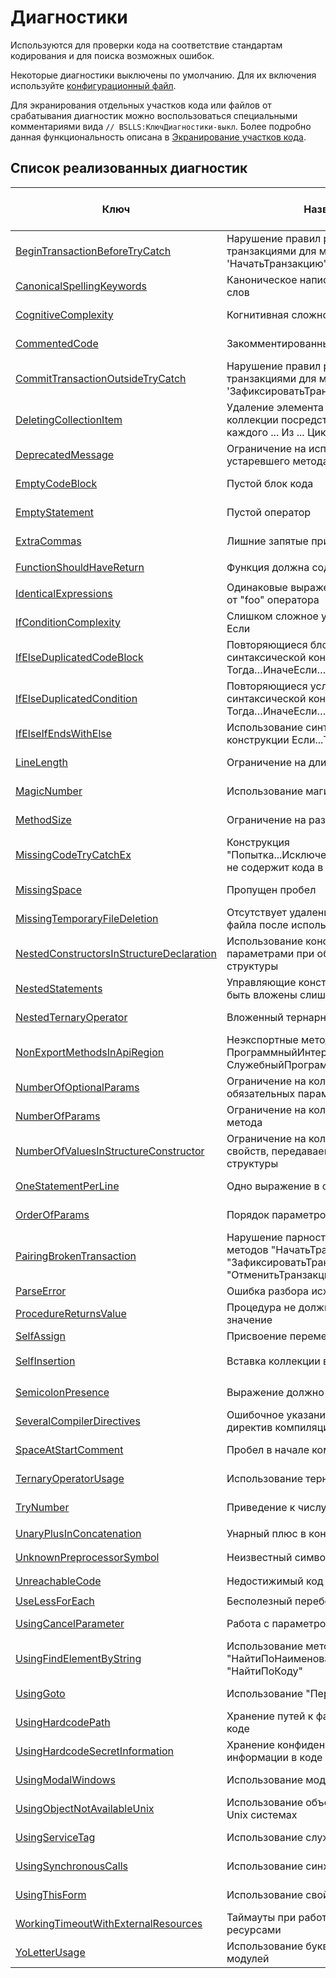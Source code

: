 # Диагностики

Используются для проверки кода на соответствие стандартам кодирования и для поиска возможных ошибок.

Некоторые диагностики выключены по умолчанию. Для их включения используйте <a href="/#configuration">конфигурационный файл</a>.

Для экранирования отдельных участков кода или файлов от срабатывания диагностик можно воспользоваться специальными комментариями вида `// BSLLS:КлючДиагностики-выкл`. Более подробно данная функциональность описана в [Экранирование участков кода](../features/DiagnosticIgnorance.md).

## Список реализованных диагностик

| Ключ | Название | Включена по умолчанию | Важность | Тип | Тэги |
| --- | --- | :-: | --- | --- | --- |
| [BeginTransactionBeforeTryCatch](BeginTransactionBeforeTryCatch.md) | Нарушение правил работы с транзакциями для метода 'НачатьТранзакцию' | Да | Важный | Ошибка | `standard` |
| [CanonicalSpellingKeywords](CanonicalSpellingKeywords.md) | Каноническое написание ключевых слов | Да | Информационный | Дефект кода | `standard` |
| [CognitiveComplexity](CognitiveComplexity.md) | Когнитивная сложность | Да | Критичный | Дефект кода | `brainoverload` |
| [CommentedCode](CommentedCode.md) | Закомментированный фрагмент кода | Да | Незначительный | Дефект кода | `standard`<br/>`badpractice` |
| [CommitTransactionOutsideTryCatch](CommitTransactionOutsideTryCatch.md) | Нарушение правил работы с транзакциями для метода 'ЗафиксироватьТранзакцию' | Да | Важный | Ошибка | `standard` |
| [DeletingCollectionItem](DeletingCollectionItem.md) | Удаление элемента при обходе коллекции посредством оператора "Для каждого ... Из ... Цикл" | Да | Важный | Ошибка | `standard`<br/>`error` |
| [DeprecatedMessage](DeprecatedMessage.md) | Ограничение на использование устаревшего метода "Сообщить" | Да | Незначительный | Дефект кода | `standard`<br/>`deprecated` |
| [EmptyCodeBlock](EmptyCodeBlock.md) | Пустой блок кода | Да | Важный | Дефект кода | `badpractice`<br/>`suspicious` |
| [EmptyStatement](EmptyStatement.md) | Пустой оператор | Да | Информационный | Дефект кода | `badpractice` |
| [ExtraCommas](ExtraCommas.md) | Лишние запятые при вызове метода | Да | Важный | Дефект кода | `standard`<br/>`badpractice` |
| [FunctionShouldHaveReturn](FunctionShouldHaveReturn.md) | Функция должна содержать возврат | Да | Важный | Ошибка | `suspicious`<br/>`unpredictable` |
| [IdenticalExpressions](IdenticalExpressions.md) | Одинаковые выражения слева и справа от "foo" оператора | Да | Важный | Ошибка | `suspicious` |
| [IfConditionComplexity](IfConditionComplexity.md) | Слишком сложное условие оператора Если | Да | Незначительный | Дефект кода | `brainoverload` |
| [IfElseDuplicatedCodeBlock](IfElseDuplicatedCodeBlock.md) | Повторяющиеся блоки кода в синтаксической конструкции Если…Тогда…ИначеЕсли… | Да | Незначительный | Дефект кода | `suspicious` |
| [IfElseDuplicatedCondition](IfElseDuplicatedCondition.md) | Повторяющиеся условия в синтаксической конструкции Если…Тогда…ИначеЕсли… | Да | Важный | Дефект кода | `suspicious` |
| [IfElseIfEndsWithElse](IfElseIfEndsWithElse.md) | Использование синтаксической конструкции Если...Тогда...ИначеЕсли... | Да | Важный | Дефект кода | `badpractice` |
| [LineLength](LineLength.md) | Ограничение на длину строки | Да | Незначительный | Дефект кода | `standard`<br/>`badpractice` |
| [MagicNumber](MagicNumber.md) | Использование магического числа | Да | Незначительный | Дефект кода | `badpractice` |
| [MethodSize](MethodSize.md) | Ограничение на размер метода | Да | Важный | Дефект кода | `badpractice` |
| [MissingCodeTryCatchEx](MissingCodeTryCatchEx.md) | Конструкция "Попытка...Исключение...КонецПопытки" не содержит кода в исключении | Да | Важный | Ошибка | `standard`<br/>`badpractice` |
| [MissingSpace](MissingSpace.md) | Пропущен пробел | Да | Информационный | Дефект кода | `badpractice` |
| [MissingTemporaryFileDeletion](MissingTemporaryFileDeletion.md) | Отсутствует удаление временного файла после использования | Да | Важный | Ошибка | `badpractice`<br/>`standard` |
| [NestedConstructorsInStructureDeclaration](NestedConstructorsInStructureDeclaration.md) | Использование конструкторов с параметрами при объявлении структуры | Да | Незначительный | Дефект кода | `badpractice`<br/>`brainoverload` |
| [NestedStatements](NestedStatements.md) | Управляющие конструкции не должны быть вложены слишком глубоко | Да | Критичный | Дефект кода | `badpractice`<br/>`brainoverload` |
| [NestedTernaryOperator](NestedTernaryOperator.md) | Вложенный тернарный оператор | Да | Важный | Дефект кода | `brainoverload` |
| [NonExportMethodsInApiRegion](NonExportMethodsInApiRegion.md) | Неэкспортные методы в областях ПрограммныйИнтерфейс и СлужебныйПрограммныйИнтерфейс | Да | Важный | Дефект кода | `standard` |
| [NumberOfOptionalParams](NumberOfOptionalParams.md) | Ограничение на количество не обязательных параметров метода | Да | Незначительный | Дефект кода | `standard`<br/>`brainoverload` |
| [NumberOfParams](NumberOfParams.md) | Ограничение на количество параметров метода | Да | Незначительный | Дефект кода | `standard`<br/>`brainoverload` |
| [NumberOfValuesInStructureConstructor](NumberOfValuesInStructureConstructor.md) | Ограничение на количество значений свойств, передаваемых в конструктор структуры | Да | Незначительный | Дефект кода | `standard`<br/>`brainoverload` |
| [OneStatementPerLine](OneStatementPerLine.md) | Одно выражение в одной строке | Да | Незначительный | Дефект кода | `standard`<br/>`design` |
| [OrderOfParams](OrderOfParams.md) | Порядок параметров метода | Да | Важный | Дефект кода | `standard`<br/>`design` |
| [PairingBrokenTransaction](PairingBrokenTransaction.md) | Нарушение парности использования методов "НачатьТранзакцию()" и "ЗафиксироватьТранзакцию()" / "ОтменитьТранзакцию()" | Да | Важный | Ошибка | `standard` |
| [ParseError](ParseError.md) | Ошибка разбора исходного кода | Да | Критичный | Ошибка | `error` |
| [ProcedureReturnsValue](ProcedureReturnsValue.md) | Процедура не должна возвращать значение | Да | Блокирующий | Ошибка | `error` |
| [SelfAssign](SelfAssign.md) | Присвоение переменной самой себе | Да | Важный | Ошибка | `suspicious` |
| [SelfInsertion](SelfInsertion.md) | Вставка коллекции в саму себя | Да | Важный | Ошибка | `standard`<br/>`unpredictable`<br/>`performance` |
| [SemicolonPresence](SemicolonPresence.md) | Выражение должно заканчиваться ";" | Да | Незначительный | Дефект кода | `standard`<br/>`badpractice` |
| [SeveralCompilerDirectives](SeveralCompilerDirectives.md) | Ошибочное указание нескольких директив компиляции | Да | Критичный | Ошибка | `unpredictable`<br/>`error` |
| [SpaceAtStartComment](SpaceAtStartComment.md) | Пробел в начале комментария | Да | Информационный | Дефект кода | `standard` |
| [TernaryOperatorUsage](TernaryOperatorUsage.md) | Использование тернарного оператора | Нет | Незначительный | Дефект кода | `brainoverload` |
| [TryNumber](TryNumber.md) | Приведение к числу в попытке | Да | Важный | Дефект кода | `standard` |
| [UnaryPlusInConcatenation](UnaryPlusInConcatenation.md) | Унарный плюс в конкатенации строк | Да | Блокирующий | Ошибка | `suspicious`<br/>`brainoverload` |
| [UnknownPreprocessorSymbol](UnknownPreprocessorSymbol.md) | Неизвестный символ препроцессора | Да | Критичный | Ошибка | `standard`<br/>`error` |
| [UnreachableCode](UnreachableCode.md) | Недостижимый код | Да | Незначительный | Ошибка | `design`<br/>`suspicious` |
| [UseLessForEach](UseLessForEach.md) | Бесполезный перебор коллекции | Да | Критичный | Ошибка | `clumsy` |
| [UsingCancelParameter](UsingCancelParameter.md) | Работа с параметром "Отказ" | Да | Важный | Дефект кода | `standard`<br/>`badpractice` |
| [UsingFindElementByString](UsingFindElementByString.md) | Использование методов "НайтиПоНаименованию" и "НайтиПоКоду" | Да | Важный | Дефект кода | `standard`<br/>`badpractice`<br/>`performance` |
| [UsingGoto](UsingGoto.md) | Использование "Перейти" | Да | Критичный | Дефект кода | `standard`<br/>`badpractice` |
| [UsingHardcodePath](UsingHardcodePath.md) | Хранение путей к файлам и ip-адресов в коде | Да | Критичный | Ошибка | `standard` |
| [UsingHardcodeSecretInformation](UsingHardcodeSecretInformation.md) | Хранение конфиденциальной информации в коде | Да | Критичный | Уязвимость | `standard` |
| [UsingModalWindows](UsingModalWindows.md) | Использование модальных окон | Нет | Важный | Дефект кода | `standard` |
| [UsingObjectNotAvailableUnix](UsingObjectNotAvailableUnix.md) | Использование объектов недоступных в Unix системах | Да | Критичный | Ошибка | `standard`<br/>`lockinos` |
| [UsingServiceTag](UsingServiceTag.md) | Использование служебных тегов | Да | Информационный | Дефект кода | `badpractice` |
| [UsingSynchronousCalls](UsingSynchronousCalls.md) | Использование синхронных вызовов | Нет | Важный | Дефект кода | `standard` |
| [UsingThisForm](UsingThisForm.md) | Использование свойства "ЭтаФорма" | Да | Незначительный | Дефект кода | `standard`<br/>`deprecated` |
| [WorkingTimeoutWithExternalResources](WorkingTimeoutWithExternalResources.md) | Таймауты при работе с внешними ресурсами | Да | Критичный | Ошибка | `unpredictable`<br/>`standard` |
| [YoLetterUsage](YoLetterUsage.md) | Использование буквы “ё” в текстах модулей | Да | Информационный | Дефект кода | `standard` |